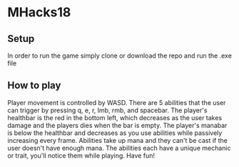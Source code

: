 # MHacks18

## Setup
  In order to run the game simply clone or download the repo and run the .exe file

## How to play
  Player movement is controlled by WASD. There are 5 abilities that the user can trigger by pressing q, e, r, lmb, rmb, and spacebar. The player's healthbar is the red in the bottom left, which decreases as the user takes damage and the players dies when the bar is empty. The player's manabar is below the healthbar and decreases as you use abilities while passively increasing every frame. Abilities take up mana and they can't be cast if the user doesn't have enough mana. The abilities each have a unique mechanic or trait, you'll notice them while playing. Have fun!
